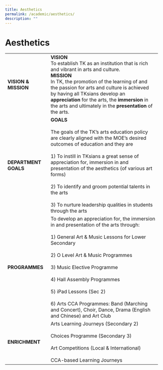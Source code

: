```yaml
---
title: Aesthetics
permalink: /academic/aesthetics/
description: ""
---
```

# Aesthetics
|                  |                          |
|------------------|-----------------------------------------------------------------------------------------------------------------------------------------------------------------------------------------------------------------------------------------------------------------------------------------------------------------------------------------------------------------------------------------------------------|
| **VISION & MISSION** | **VISION**<br>To establish TK as an institution that is rich and vibrant in arts and culture.<br>**MISSION**<br>In TK, the promotion of the learning of and the passion for arts and culture is achieved by having all TKsians develop an **appreciation** for the arts, the **immersion** in the arts and ultimately in the **presentation** of the arts.                                                                    |
| **DEPARTMENT GOALS** | **GOALS**<br><br>The goals of the TK’s arts education policy are clearly aligned with the MOE’s desired outcomes of education and they are<br><br>1) To instill in TKsians a great sense of appreciation for, immersion in and presentation of the aesthetics (of various art forms)<br><br>2) To identify and groom potential talents in the arts<br><br>3) To nurture leadership qualities in students through the arts |
| **PROGRAMMES**       | To develop an appreciation for, the immersion in and presentation of the arts through:<br><br>1) General Art & Music Lessons for Lower Secondary<br><br>2) O Level Art & Music Programmes<br><br>3) Music Elective Programme<br><br>4) Hall Assembly Programmes<br><br>5) iPad Lessons (Sec 2)<br><br>6) Arts CCA Programmes: Band (Marching and Concert), Choir, Dance, Drama (English and Chinese) and Art Club          |
| **ENRICHMENT**       | Arts Learning Journeys (Secondary 2)<br><br>Choices Programme (Secondary 3)<br><br>Art Competitions (Local & International)<br><br>CCA-based Learning Journeys                   |